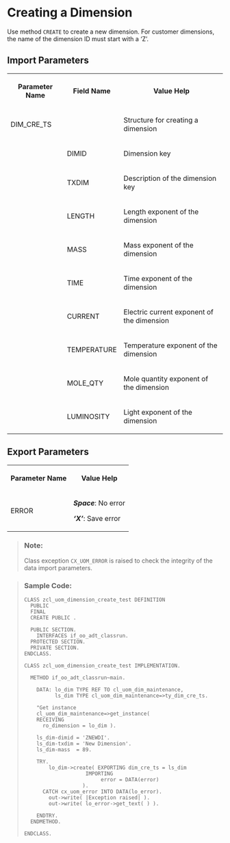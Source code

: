 <!-- loiob91768df40da4b4ab83fd12f8cdd013f -->

# Creating a Dimension

Use method `CREATE` to create a new dimension. For customer dimensions, the name of the dimension ID must start with a ‘Z’.



<a name="loiob91768df40da4b4ab83fd12f8cdd013f__section_hyl_cdv_plb"/>

## Import Parameters

<a name="loiob91768df40da4b4ab83fd12f8cdd013f__table_gxj_fdv_plb"/>


<table>
<tr>
<th>

Parameter Name



</th>
<th>

Field Name



</th>
<th>

Value Help



</th>
</tr>
<tr>
<td>

DIM\_CRE\_TS



</td>
<td>

 



</td>
<td>

Structure for creating a dimension



</td>
</tr>
<tr>
<td>

 



</td>
<td>

DIMID



</td>
<td>

Dimension key



</td>
</tr>
<tr>
<td>

 



</td>
<td>

TXDIM



</td>
<td>

Description of the dimension key



</td>
</tr>
<tr>
<td>

 



</td>
<td>

LENGTH



</td>
<td>

Length exponent of the dimension



</td>
</tr>
<tr>
<td>

 



</td>
<td>

MASS



</td>
<td>

Mass exponent of the dimension



</td>
</tr>
<tr>
<td>

 



</td>
<td>

TIME



</td>
<td>

Time exponent of the dimension



</td>
</tr>
<tr>
<td>

 



</td>
<td>

CURRENT



</td>
<td>

Electric current exponent of the dimension



</td>
</tr>
<tr>
<td>

 



</td>
<td>

TEMPERATURE



</td>
<td>

Temperature exponent of the dimension



</td>
</tr>
<tr>
<td>

 



</td>
<td>

MOLE\_QTY



</td>
<td>

Mole quantity exponent of the dimension



</td>
</tr>
<tr>
<td>

 



</td>
<td>

LUMINOSITY



</td>
<td>

Light exponent of the dimension



</td>
</tr>
</table>



<a name="loiob91768df40da4b4ab83fd12f8cdd013f__section_fkc_ddv_plb"/>

## Export Parameters

<a name="loiob91768df40da4b4ab83fd12f8cdd013f__table_ztj_m2v_plb"/>


<table>
<tr>
<th>

Parameter Name



</th>
<th>

Value Help



</th>
</tr>
<tr>
<td>

ERROR



</td>
<td>

***Space***: No error

***‘X’***: Save error



</td>
</tr>
</table>

> ### Note:  
> Class exception `CX_UOM_ERROR` is raised to check the integrity of the data import parameters.

> ### Sample Code:  
> ```lang-abap
> CLASS zcl_uom_dimension_create_test DEFINITION 
>   PUBLIC 
>   FINAL 
>   CREATE PUBLIC . 
>  
>   PUBLIC SECTION. 
>     INTERFACES if_oo_adt_classrun. 
>   PROTECTED SECTION. 
>   PRIVATE SECTION. 
> ENDCLASS. 
> 
> CLASS zcl_uom_dimension_create_test IMPLEMENTATION. 
> 
>   METHOD if_oo_adt_classrun~main. 
> 
>     DATA: lo_dim TYPE REF TO cl_uom_dim_maintenance, 
>           ls_dim TYPE cl_uom_dim_maintenance=>ty_dim_cre_ts. 
> 
>     "Get instance 
>     cl_uom_dim_maintenance=>get_instance( 
>     RECEIVING 
>       ro_dimension = lo_dim ). 
> 
>     ls_dim-dimid = 'ZNEWDI'. 
>     ls_dim-txdim = 'New Dimension'. 
>     ls_dim-mass  = 89. 
> 
>     TRY. 
>         lo_dim->create( EXPORTING dim_cre_ts = ls_dim 
>                     IMPORTING 
>                          error = DATA(error) 
>                    ). 
>       CATCH cx_uom_error INTO DATA(lo_error). 
>         out->write( |Exception raised| ). 
>         out->write( lo_error->get_text( ) ). 
> 
>     ENDTRY. 
>   ENDMETHOD. 
> 
> ENDCLASS.
> ```

